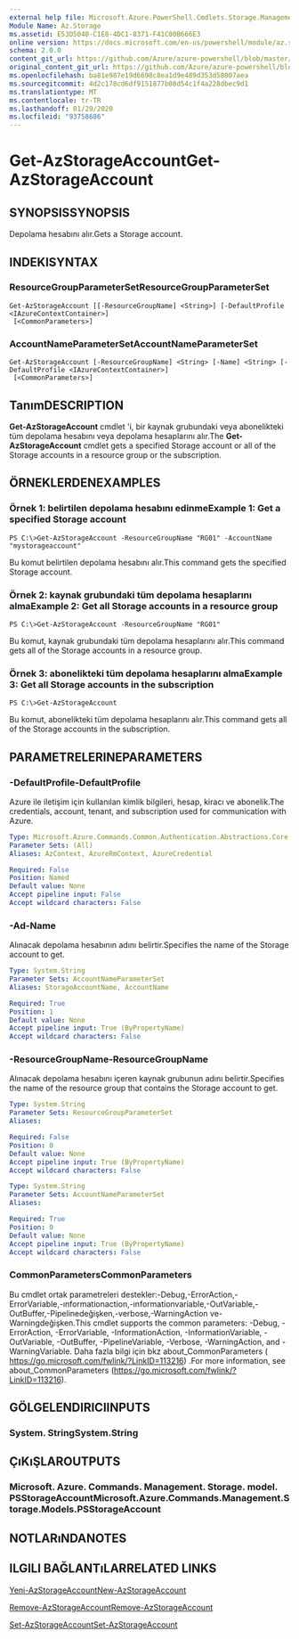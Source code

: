 ```yaml
---
external help file: Microsoft.Azure.PowerShell.Cmdlets.Storage.Management.dll-Help.xml
Module Name: Az.Storage
ms.assetid: E53D5040-C1E8-4DC1-8371-F41C00B666E3
online version: https://docs.microsoft.com/en-us/powershell/module/az.storage/get-azstorageaccount
schema: 2.0.0
content_git_url: https://github.com/Azure/azure-powershell/blob/master/src/Storage/Storage.Management/help/Get-AzStorageAccount.md
original_content_git_url: https://github.com/Azure/azure-powershell/blob/master/src/Storage/Storage.Management/help/Get-AzStorageAccount.md
ms.openlocfilehash: ba81e987e19d6698c8ea1d9e489d353d58007aea
ms.sourcegitcommit: 4d2c178cd6df9151877b08d54c1f4a228dbec9d1
ms.translationtype: MT
ms.contentlocale: tr-TR
ms.lasthandoff: 01/29/2020
ms.locfileid: "93758686"
---
```

# <span data-ttu-id="d79b0-101">Get-AzStorageAccount</span><span class="sxs-lookup"><span data-stu-id="d79b0-101">Get-AzStorageAccount</span></span>

## <span data-ttu-id="d79b0-102">SYNOPSIS</span><span class="sxs-lookup"><span data-stu-id="d79b0-102">SYNOPSIS</span></span>
<span data-ttu-id="d79b0-103">Depolama hesabını alır.</span><span class="sxs-lookup"><span data-stu-id="d79b0-103">Gets a Storage account.</span></span>

## <span data-ttu-id="d79b0-104">INDEKI</span><span class="sxs-lookup"><span data-stu-id="d79b0-104">SYNTAX</span></span>

### <span data-ttu-id="d79b0-105">ResourceGroupParameterSet</span><span class="sxs-lookup"><span data-stu-id="d79b0-105">ResourceGroupParameterSet</span></span>
```
Get-AzStorageAccount [[-ResourceGroupName] <String>] [-DefaultProfile <IAzureContextContainer>]
 [<CommonParameters>]
```

### <span data-ttu-id="d79b0-106">AccountNameParameterSet</span><span class="sxs-lookup"><span data-stu-id="d79b0-106">AccountNameParameterSet</span></span>
```
Get-AzStorageAccount [-ResourceGroupName] <String> [-Name] <String> [-DefaultProfile <IAzureContextContainer>]
 [<CommonParameters>]
```

## <span data-ttu-id="d79b0-107">Tanım</span><span class="sxs-lookup"><span data-stu-id="d79b0-107">DESCRIPTION</span></span>
<span data-ttu-id="d79b0-108">**Get-AzStorageAccount** cmdlet 'i, bir kaynak grubundaki veya abonelikteki tüm depolama hesabını veya depolama hesaplarını alır.</span><span class="sxs-lookup"><span data-stu-id="d79b0-108">The **Get-AzStorageAccount** cmdlet gets a specified Storage account or all of the Storage accounts in a resource group or the subscription.</span></span>

## <span data-ttu-id="d79b0-109">ÖRNEKLERDEN</span><span class="sxs-lookup"><span data-stu-id="d79b0-109">EXAMPLES</span></span>

### <span data-ttu-id="d79b0-110">Örnek 1: belirtilen depolama hesabını edinme</span><span class="sxs-lookup"><span data-stu-id="d79b0-110">Example 1: Get a specified Storage account</span></span>
```
PS C:\>Get-AzStorageAccount -ResourceGroupName "RG01" -AccountName "mystorageaccount"
```

<span data-ttu-id="d79b0-111">Bu komut belirtilen depolama hesabını alır.</span><span class="sxs-lookup"><span data-stu-id="d79b0-111">This command gets the specified Storage account.</span></span>

### <span data-ttu-id="d79b0-112">Örnek 2: kaynak grubundaki tüm depolama hesaplarını alma</span><span class="sxs-lookup"><span data-stu-id="d79b0-112">Example 2: Get all Storage accounts in a resource group</span></span>
```
PS C:\>Get-AzStorageAccount -ResourceGroupName "RG01"
```

<span data-ttu-id="d79b0-113">Bu komut, kaynak grubundaki tüm depolama hesaplarını alır.</span><span class="sxs-lookup"><span data-stu-id="d79b0-113">This command gets all of the Storage accounts in a resource group.</span></span>

### <span data-ttu-id="d79b0-114">Örnek 3: abonelikteki tüm depolama hesaplarını alma</span><span class="sxs-lookup"><span data-stu-id="d79b0-114">Example 3:  Get all Storage accounts in the subscription</span></span>
```
PS C:\>Get-AzStorageAccount
```

<span data-ttu-id="d79b0-115">Bu komut, abonelikteki tüm depolama hesaplarını alır.</span><span class="sxs-lookup"><span data-stu-id="d79b0-115">This command gets all of the Storage accounts in the subscription.</span></span>

## <span data-ttu-id="d79b0-116">PARAMETRELERINE</span><span class="sxs-lookup"><span data-stu-id="d79b0-116">PARAMETERS</span></span>

### <span data-ttu-id="d79b0-117">-DefaultProfile</span><span class="sxs-lookup"><span data-stu-id="d79b0-117">-DefaultProfile</span></span>
<span data-ttu-id="d79b0-118">Azure ile iletişim için kullanılan kimlik bilgileri, hesap, kiracı ve abonelik.</span><span class="sxs-lookup"><span data-stu-id="d79b0-118">The credentials, account, tenant, and subscription used for communication with Azure.</span></span>

```yaml
Type: Microsoft.Azure.Commands.Common.Authentication.Abstractions.Core.IAzureContextContainer
Parameter Sets: (All)
Aliases: AzContext, AzureRmContext, AzureCredential

Required: False
Position: Named
Default value: None
Accept pipeline input: False
Accept wildcard characters: False
```

### <span data-ttu-id="d79b0-119">-Ad</span><span class="sxs-lookup"><span data-stu-id="d79b0-119">-Name</span></span>
<span data-ttu-id="d79b0-120">Alınacak depolama hesabının adını belirtir.</span><span class="sxs-lookup"><span data-stu-id="d79b0-120">Specifies the name of the Storage account to get.</span></span>

```yaml
Type: System.String
Parameter Sets: AccountNameParameterSet
Aliases: StorageAccountName, AccountName

Required: True
Position: 1
Default value: None
Accept pipeline input: True (ByPropertyName)
Accept wildcard characters: False
```

### <span data-ttu-id="d79b0-121">-ResourceGroupName</span><span class="sxs-lookup"><span data-stu-id="d79b0-121">-ResourceGroupName</span></span>
<span data-ttu-id="d79b0-122">Alınacak depolama hesabını içeren kaynak grubunun adını belirtir.</span><span class="sxs-lookup"><span data-stu-id="d79b0-122">Specifies the name of the resource group that contains the Storage account to get.</span></span>

```yaml
Type: System.String
Parameter Sets: ResourceGroupParameterSet
Aliases:

Required: False
Position: 0
Default value: None
Accept pipeline input: True (ByPropertyName)
Accept wildcard characters: False
```

```yaml
Type: System.String
Parameter Sets: AccountNameParameterSet
Aliases:

Required: True
Position: 0
Default value: None
Accept pipeline input: True (ByPropertyName)
Accept wildcard characters: False
```

### <span data-ttu-id="d79b0-123">CommonParameters</span><span class="sxs-lookup"><span data-stu-id="d79b0-123">CommonParameters</span></span>
<span data-ttu-id="d79b0-124">Bu cmdlet ortak parametreleri destekler:-Debug,-ErrorAction,-ErrorVariable,-ınformationaction,-ınformationvariable,-OutVariable,-OutBuffer,-Pipelinedeğişken,-verbose,-WarningAction ve-Warningdeğişken.</span><span class="sxs-lookup"><span data-stu-id="d79b0-124">This cmdlet supports the common parameters: -Debug, -ErrorAction, -ErrorVariable, -InformationAction, -InformationVariable, -OutVariable, -OutBuffer, -PipelineVariable, -Verbose, -WarningAction, and -WarningVariable.</span></span> <span data-ttu-id="d79b0-125">Daha fazla bilgi için bkz about_CommonParameters ( https://go.microsoft.com/fwlink/?LinkID=113216) .</span><span class="sxs-lookup"><span data-stu-id="d79b0-125">For more information, see about_CommonParameters (https://go.microsoft.com/fwlink/?LinkID=113216).</span></span>

## <span data-ttu-id="d79b0-126">GÖLGELENDIRICI</span><span class="sxs-lookup"><span data-stu-id="d79b0-126">INPUTS</span></span>

### <span data-ttu-id="d79b0-127">System. String</span><span class="sxs-lookup"><span data-stu-id="d79b0-127">System.String</span></span>

## <span data-ttu-id="d79b0-128">ÇıKıŞLAR</span><span class="sxs-lookup"><span data-stu-id="d79b0-128">OUTPUTS</span></span>

### <span data-ttu-id="d79b0-129">Microsoft. Azure. Commands. Management. Storage. model. PSStorageAccount</span><span class="sxs-lookup"><span data-stu-id="d79b0-129">Microsoft.Azure.Commands.Management.Storage.Models.PSStorageAccount</span></span>

## <span data-ttu-id="d79b0-130">NOTLARıNDA</span><span class="sxs-lookup"><span data-stu-id="d79b0-130">NOTES</span></span>

## <span data-ttu-id="d79b0-131">ILGILI BAĞLANTıLAR</span><span class="sxs-lookup"><span data-stu-id="d79b0-131">RELATED LINKS</span></span>

[<span data-ttu-id="d79b0-132">Yeni-AzStorageAccount</span><span class="sxs-lookup"><span data-stu-id="d79b0-132">New-AzStorageAccount</span></span>](./New-AzStorageAccount.md)

[<span data-ttu-id="d79b0-133">Remove-AzStorageAccount</span><span class="sxs-lookup"><span data-stu-id="d79b0-133">Remove-AzStorageAccount</span></span>](./Remove-AzStorageAccount.md)

[<span data-ttu-id="d79b0-134">Set-AzStorageAccount</span><span class="sxs-lookup"><span data-stu-id="d79b0-134">Set-AzStorageAccount</span></span>](./Set-AzStorageAccount.md)


